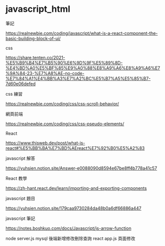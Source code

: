 # javascript_html

筆記

https://realnewbie.com/coding/javascript/what-is-a-react-component-the-basic-building-block-of-ui/

css

https://share.tenten.co/2021-%E5%B9%B4%E7%B5%90%E6%9D%9F%E5%89%8D-%E4%BD%A0%E5%BF%85%E9%A0%88%E8%A9%A6%E8%A9%A6%E7%9A%84-23-%E7%A8%AE-no-code-%E7%84%A1%E4%BB%A3%E7%A2%BC%E5%B7%A5%E5%85%B7-7d60e06defed

css 練習

https://realnewbie.com/coding/css/css-scroll-behavior/

網頁前端

https://realnewbie.com/coding/css/css-pseudo-elements/

React

https://www.thisweb.dev/post/what-is-react#%E5%BB%BA%E7%BD%AEreact%E7%92%B0%E5%A2%83

javascript 解答

https://yuhsien.notion.site/Answer-e0088090d8594e67be8ff4b778a41c57

React 教學

https://zh-hant.react.dev/learn/importing-and-exporting-components

javascript 題目

https://yuhsien.notion.site/179caa9730284da48b0a6df66886a447

javascript 筆記

https://notes.boshkuo.com/docs/Javascript/js-arrow-function


node server.js mysql 後端新增修改刪除查詢
react  app.js  頁面修改
